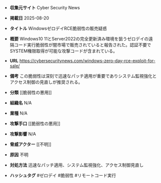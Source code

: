 - **収集元サイト**
Cyber Security News

- **掲載日**
2025-08-20

- **タイトル**
WindowsゼロデイRCE脆弱性の販売疑惑

- **概要**
Windows10 11とServer2022の完全更新済み環境を狙うゼロデイの遠隔コード実行脆弱性が闇市場で販売されていると報告された。認証不要でSYSTEM権限取得が可能な攻撃コードが含まれている。

- **URL**
https://cybersecuritynews.com/windows-zero-day-rce-exploit-for-sale/

- **備考**
この脆弱性は深刻で迅速なパッチ適用が重要でありシステム監視強化とアクセス制御の見直しが推奨される。

- **分類**
[[脆弱性の悪用]]

- **組織名**
N/A

- **業種**
N/A

- **攻撃手口**
[[脆弱性の悪用]]

- **攻撃影響**
N/A

- **脅威アクター**
[[不明]]

- **原因**
不明

- **対処方法**
迅速なパッチ適用、システム監視強化、アクセス制御見直し

- **ハッシュタグ**
#ゼロデイ #脆弱性 #リモートコード実行
